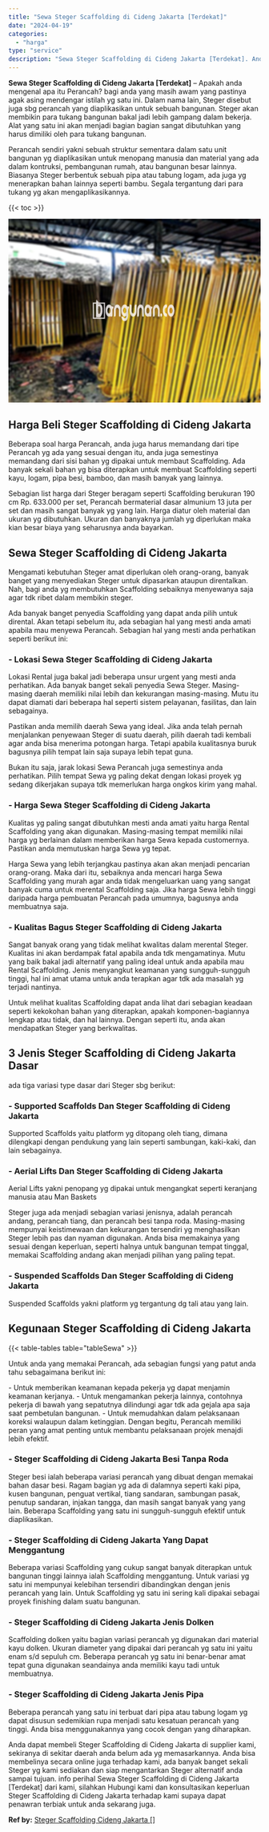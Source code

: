 ```yaml
---
title: "Sewa Steger Scaffolding di Cideng Jakarta [Terdekat]"
date: "2024-04-19"
categories: 
  - "harga"
type: "service"
description: "Sewa Steger Scaffolding di Cideng Jakarta [Terdekat]. Anda dapat membeli Steger Scaffolding di Cideng Jakarta di supplier kami, sekiranya di sekitar daerah a..."
---
```


**Sewa Steger Scaffolding di Cideng Jakarta \[Terdekat\]** – Apakah anda mengenal apa itu Perancah? bagi anda yang masih awam yang pastinya agak asing mendengar istilah yg satu ini. Dalam nama lain, Steger disebut juga sbg perancah yang diaplikasikan untuk sebuah bangunan. Steger akan membikin para tukang bangunan bakal jadi lebih gampang dalam bekerja. Alat yang satu ini akan menjadi bagian bagian sangat dibutuhkan yang harus dimiliki oleh para tukang bangunan.

Perancah sendiri yakni sebuah struktur sementara dalam satu unit bangunan yg diaplikasikan untuk menopang manusia dan material yang ada dalam kontruksi, pembangunan rumah, atau bangunan besar lainnya. Biasanya Steger berbentuk sebuah pipa atau tabung logam, ada juga yg menerapkan bahan lainnya seperti bambu. Segala tergantung dari para tukang yg akan mengaplikasikannya.

{{< toc >}}

![Sewa Steger Scaffolding di Cideng Jakarta [Terdekat]](/images/sewa-scaffolding-steger-11.png)

## Harga Beli Steger Scaffolding di Cideng Jakarta

Beberapa soal harga Perancah, anda juga harus memandang dari tipe Perancah yg ada yang sesuai dengan itu, anda juga semestinya memandang dari sisi bahan yg dipakai untuk membaut Scaffolding. Ada banyak sekali bahan yg bisa diterapkan untuk membuat Scaffolding seperti kayu, logam, pipa besi, bamboo, dan masih banyak yang lainnya.

Sebagian list harga dari Steger beragam seperti Scaffolding berukuran 190 cm Rp. 633.000 per set, Perancah bermaterial dasar almunium 13 juta per set dan masih sangat banyak yg yang lain. Harga diatur oleh material dan ukuran yg dibutuhkan. Ukuran dan banyaknya jumlah yg diperlukan maka kian besar biaya yang seharusnya anda bayarkan.

## Sewa Steger Scaffolding di Cideng Jakarta

Mengamati kebutuhan Steger amat diperlukan oleh orang-orang, banyak banget yang menyediakan Steger untuk dipasarkan ataupun direntalkan. Nah, bagi anda yg membutuhkan Scaffolding sebaiknya menyewanya saja agar tdk ribet dalam membikin steger.

Ada banyak banget penyedia Scaffolding yang dapat anda pilih untuk dirental. Akan tetapi sebelum itu, ada sebagian hal yang mesti anda amati apabila mau menyewa Perancah. Sebagian hal yang mesti anda perhatikan seperti berikut ini:

### \- Lokasi Sewa Steger Scaffolding di Cideng Jakarta

Lokasi Rental juga bakal jadi beberapa unsur urgent yang mesti anda perhatikan. Ada banyak banget sekali penyedia Sewa Steger. Masing-masing daerah memiliki nilai lebih dan kekurangan masing-masing. Mutu itu dapat diamati dari beberapa hal seperti sistem pelayanan, fasilitas, dan lain sebagainya.

Pastikan anda memilih daerah Sewa yang ideal. Jika anda telah pernah menjalankan penyewaan Steger di suatu daerah, pilih daerah tadi kembali agar anda bisa menerima potongan harga. Tetapi apabila kualitasnya buruk bagusnya pilih tempat lain saja supaya lebih tepat guna.

Bukan itu saja, jarak lokasi Sewa Perancah juga semestinya anda perhatikan. Pilih tempat Sewa yg paling dekat dengan lokasi proyek yg sedang dikerjakan supaya tdk memerlukan harga ongkos kirim yang mahal.

### \- Harga Sewa Steger Scaffolding di Cideng Jakarta

Kualitas yg paling sangat dibutuhkan mesti anda amati yaitu harga Rental Scaffolding yang akan digunakan. Masing-masing tempat memiliki nilai harga yg berlainan dalam memberikan harga Sewa kepada customernya. Pastikan anda memutuskan harga Sewa yg tepat.

Harga Sewa yang lebih terjangkau pastinya akan akan menjadi pencarian orang-orang. Maka dari itu, sebaiknya anda mencari harga Sewa Scaffolding yang murah agar anda tidak mengeluarkan uang yang sangat banyak cuma untuk merental Scaffolding saja. Jika harga Sewa lebih tinggi daripada harga pembuatan Perancah pada umumnya, bagusnya anda membuatnya saja.

### \- Kualitas Bagus Steger Scaffolding di Cideng Jakarta

Sangat banyak orang yang tidak melihat kwalitas dalam merental Steger. Kualitas ini akan berdampak fatal apabila anda tdk mengamatinya. Mutu yang baik bakal jadi alternatif yang paling ideal untuk anda apabila mau Rental Scaffolding. Jenis menyangkut keamanan yang sungguh-sungguh tinggi, hal ini amat utama untuk anda terapkan agar tdk ada masalah yg terjadi nantinya.

Untuk melihat kualitas Scaffolding dapat anda lihat dari sebagian keadaan seperti kekokohan bahan yang diterapkan, apakah komponen-bagiannya lengkap atau tidak, dan hal lainnya. Dengan seperti itu, anda akan mendapatkan Steger yang berkwalitas.

## 3 Jenis Steger Scaffolding di Cideng Jakarta Dasar

ada tiga variasi type dasar dari Steger sbg berikut:

### \- Supported Scaffolds Dan Steger Scaffolding di Cideng Jakarta

Supported Scaffolds yaitu platform yg ditopang oleh tiang, dimana dilengkapi dengan pendukung yang lain seperti sambungan, kaki-kaki, dan lain sebagainya.

### \- Aerial Lifts Dan Steger Scaffolding di Cideng Jakarta

Aerial Lifts yakni penopang yg dipakai untuk mengangkat seperti keranjang manusia atau Man Baskets

Steger juga ada menjadi sebagian variasi jenisnya, adalah perancah andang, perancah tiang, dan perancah besi tanpa roda. Masing-masing mempunyai keistimewaan dan kekurangan tersendiri yg menghasilkan Steger lebih pas dan nyaman digunakan. Anda bisa memakainya yang sesuai dengan keperluan, seperti halnya untuk bangunan tempat tinggal, memakai Scaffolding andang akan menjadi pilihan yang paling tepat.

### \- Suspended Scaffolds Dan Steger Scaffolding di Cideng Jakarta

Suspended Scaffolds yakni platform yg tergantung dg tali atau yang lain.

## Kegunaan Steger Scaffolding di Cideng Jakarta

{{< table-tables table="tableSewa" >}}

Untuk anda yang memakai Perancah, ada sebagian fungsi yang patut anda tahu sebagaimana berikut ini:

\- Untuk memberikan keamanan kepada pekerja yg dapat menjamin keamanan kerjanya. - Untuk mengamankan pekerja lainnya, contohnya pekerja di bawah yang sepatutnya dilindungi agar tdk ada gejala apa saja saat pembetulan bangunan. - Untuk memudahkan dalam pelaksanaan koreksi walaupun dalam ketinggian. Dengan begitu, Perancah memiliki peran yang amat penting untuk membantu pelaksanaan projek menajdi lebih efektif.

### \- Steger Scaffolding di Cideng Jakarta Besi Tanpa Roda

Steger besi ialah beberapa variasi perancah yang dibuat dengan memakai bahan dasar besi. Ragam bagian yg ada di dalamnya seperti kaki pipa, kusen bangunan, penguat vertikal, tiang sandaran, sambungan pasak, penutup sandaran, injakan tangga, dan masih sangat banyak yang yang lain. Beberapa Scaffolding yang satu ini sungguh-sungguh efektif untuk diaplikasikan.

### \- Steger Scaffolding di Cideng Jakarta Yang Dapat Menggantung

Beberapa variasi Scaffolding yang cukup sangat banyak diterapkan untuk bangunan tinggi lainnya ialah Scaffolding menggantung. Untuk variasi yg satu ini mempunyai kelebihan tersendiri dibandingkan dengan jenis perancah yang lain. Untuk Scaffolding yg satu ini sering kali dipakai sebagai proyek finishing dalam suatu bangunan.

### \- Steger Scaffolding di Cideng Jakarta Jenis Dolken

Scaffolding dolken yaitu bagian variasi perancah yg digunakan dari material kayu dolken. Ukuran diameter yang dipakai dari perancah yg satu ini yaitu enam s/d sepuluh cm. Beberapa perancah yg satu ini benar-benar amat tepat guna digunakan seandainya anda memiliki kayu tadi untuk membuatnya.

### \- Steger Scaffolding di Cideng Jakarta Jenis Pipa

Beberapa perancah yang satu ini terbuat dari pipa atau tabung logam yg dapat disusun sedemikian rupa menjadi satu kesatuan perancah yang tinggi. Anda bisa menggunakannya yang cocok dengan yang diharapkan.

Anda dapat membeli Steger Scaffolding di Cideng Jakarta di supplier kami, sekiranya di sekitar daerah anda belum ada yg memasarkannya. Anda bisa membelinya secara online juga terhadap kami, ada banyak banget sekali Steger yg kami sediakan dan siap mengantarkan Steger alternatif anda sampai tujuan. info perihal Sewa Steger Scaffolding di Cideng Jakarta \[Terdekat\] dari kami, silahkan Hubungi kami dan konsultasikan keperluan Steger Scaffolding di Cideng Jakarta terhadap kami supaya dapat penawran terbiak untuk anda sekarang juga.

**Ref by:** [Steger Scaffolding Cideng Jakarta []](https://id.wikipedia.org/wiki/Steger)
